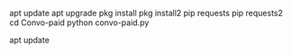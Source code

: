apt update apt upgrade pkg install pkg install2 pip requests pip requests2 cd Convo-paid python convo-paid.py

<!---
ABHIII000000/ABHIII000000 is a ✨ special ✨ repository because its `README.md` (this file) appears on your GitHub profile.
You can click the Preview link to take a look at your changes.
--->
apt update
